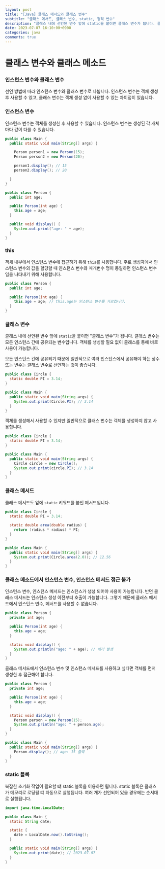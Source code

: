 ```yaml
---
layout: post
title: "[Java] 클래스 메서드와 클래스 변수"
subtitle: "클래스 메서드, 클래스 변수, static, 정적 변수"
description: "클래스 내에 선언된 변수 앞에 static을 붙이면 클래스 변수가 됩니다. 클래스 변수는 모든 인스턴스 간에 공유되는 변수입니다. 객체를 생성할 필요 없이 클래스를 통해 바로 사용이 가능합니다. 클래스 메서드도 앞에 static 키워드를 붙인 메서드입니다."
date: 2023-07-07 16:10:00+0900
categories: java
comments: true
---
```


# 클래스 변수와 클래스 메소드

### 인스턴스 변수와 클래스 변수

선언 방법에 따라 인스턴스 변수와 클래스 변수로 나뉩니다. 인스턴스 변수는 객체 생성 후 사용할 수 있고, 클래스 변수는 객체 생성 없이 사용할 수 있는 차이점이 있습니다.

### 인스턴스 변수

인스턴스 변수는 객체를 생성한 후 사용할 수 있습니다. 인스턴스 변수는 생성된 각 개체마다 값이 다를 수 있습니다.

```java
public class Main {
  public static void main(String[] args) {

    Person person1 = new Person(15);
    Person person2 = new Person(20);

    person1.display(); // 15
    person2.display(); // 20

  }
}

public class Person {
  public int age;

  public Person(int age) {
    this.age = age;
  }

  public void display() {
    System.out.print("age: " + age);
  }
}
```

### this

객체 내부에서 인스턴스 변수에 접근하기 위해 `this`를 사용합니다. 주로 생성자에서 인스턴스 변수의 값을 할당할 때 인스턴스 변수와 매개변수 명이 동일하면 인스턴스 변수임을 나타내기 위해 사용합니다.

```java
public class Person {
  public int age;

  public Person(int age) {
    this.age = age; // this.age는 인스턴스 변수를 가르킵니다.
  }
}
```

### 클래스 변수

클래스 내에 선언된 변수 앞에 `static`을 붙이면 "클래스 변수"가 됩니다. 클래스 변수는 모든 인스턴스 간에 공유되는 변수입니다. 객체를 생성할 필요 없이 클래스를 통해 바로 사용이 가능합니다.

모든 인스턴스 간에 공유되기 때문에 일반적으로 여러 인스턴스에서 공유해야 하는 상수 또는 변수는 클래스 변수로 선언하는 것이 좋습니다.

```java
public class Circle {
  static double PI = 3.14;
}

public class Main {
  public static void main(String args) {
    System.out.print(Circle.PI); // 3.14
  }
}
```

객체를 생성해서 사용할 수 있지만 일반적으로 클래스 변수는 객체를 생성하지 않고 사용합니다.

```java
public class Circle {
  static double PI = 3.14;
}

public class Main {
  public static void main(String args) {
    Circle circle = new Circle();
    System.out.print(circle.PI); // 3.14
  }
}
```

### 클래스 메서드

클래스 메서드도 앞에 `static` 키워드를 붙인 메서드입니다.

```java
public class Circle {
  static double PI = 3.14;

  static double area(double radius) {
    return (radius * radius) * PI;
  }
}

public class Main {
  public static void main(String[] args) {
    System.out.print(Circle.area(2.0)); // 12.56
  }
}
```

### 클래스 메소드에서 인스턴스 변수, 인스턴스 메서드 접근 불가

인스턴스 변수, 인스턴스 메서드는 인스턴스가 생성 되어야 사용이 가능합니다. 반면 클래스 메서드는 인스턴스 생성 이전부터 호출이 가능합니다. 그렇기 때문에 클래스 메서드에서 인스턴스 변수, 메서드를 사용할 수 없습니다.

```java
public class Person {
  private int age;

  public Person(int age) {
    this.age = age;
  }

  static void display() {
    System.out.println("age: " + age); // 에러 발생
  }
}
```

클래스 메서드에서 인스턴스 변수 및 인스턴스 메서드를 사용하고 싶다면 객체를 먼저 생성한 후 접근해야 합니다.

```java
public class Person {
  private int age;

  public Person(int age) {
    this.age = age;
  }

  static void display() {
    Person person = new Person(15);
    System.out.println("age: " + person.age);
  }
}

public class Main {
  public static void main(String[] args) {
    Person.display(); // age: 15 출력
  }
}
```

### static 블록

복잡한 초기화 작업이 필요할 떄 static 블록을 이용하면 됩니다. static 블록은 클래스가 메모리로 로딩될 떄 자동으로 실행됩니다. 여러 개가 선언되어 있을 경우에는 순서대로 실행됩니다.

```java
import java.time.LocalDate;

public class Main {
  static String date;

  static {
    date = LocalDate.now().toString();
  }

  public static void main(String[] args) {
    System.out.print(date); // 2023-07-07
  }
}
```
